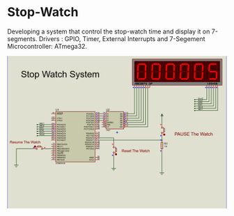 # Stop-Watch
Developing a system that control the stop-watch time and display it on 7-segments.
Drivers        : GPIO, Timer, External Interrupts and 7-Segement 
Microcontroller: ATmega32.

![Stop-Watch Simulation](./Capture.PNG)


